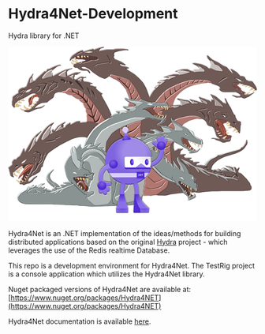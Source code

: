 # Hydra4Net-Development

Hydra library for .NET

![logo](Hydra4Net.png)

Hydra4Net is an .NET implementation of the ideas/methods for building distributed applications based on the original [Hydra](https://github.com/pnxtech/hydra) project - which leverages the use of the Redis realtime Database.

This repo is a development environment for Hydra4Net. The TestRig project is a console application which utilizes the Hydra4Net library.

Nuget packaged versions of Hydra4Net are available at: [https://www.nuget.org/packages/Hydra4NET](https://www.nuget.org/packages/Hydra4NET)

Hydra4Net documentation is available [here](./Hydra4NET/README.md).

